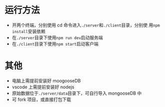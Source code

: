 # 运行方法

- 开两个终端，分别使用 cd 命令进入`./server`和`./client`目录，分别使
  用`npm install`安装依赖
- 在`./server`目录下使用`npm run dev`启动服务端
- 在`./client`目录下使用`npm start`启动客户端

# 其他

- 电脑上需提前安装好 moogooseDB
- vscode 上需提前安装好 nodejs
- 原始数据位于`./server/data`目录下，可自行导入 mongooseDB 中
- 可 fork 项目，或直接打包下载
